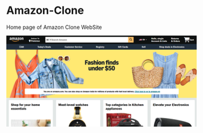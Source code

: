 # Amazon-Clone
Home page of Amazon Clone WebSite

![image alt](https://github.com/abidhafizm/Amazon-Clone/blob/4dec024ecfd72894d7105a2f6eb0225046657492/Screenshot%202025-07-21%20191018.png)
